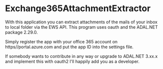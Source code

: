 # Exchange365AttachmentExtractor
With this application you can extract attachments of the mails of your inbox to local folder via the EWS API. This program uses oauth and the ADAL.NET package 2.29.0.

Simply register the app with your office 365 account on https//portal.azure.com and put the app ID into the settings file.

If somebody wants to contribute in any way or upgrade to ADAL.NET 3.xx.x and implement this with oauth2 I'll happily add you as a developer.
